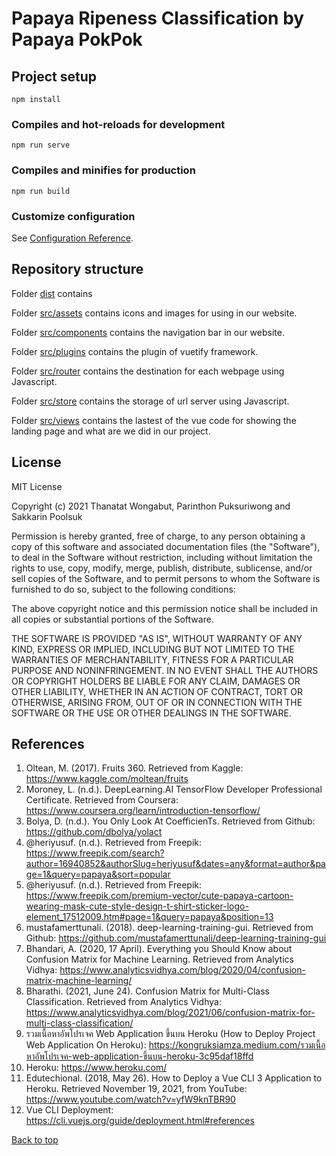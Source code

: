 # Papaya Ripeness Classification by Papaya PokPok

## Project setup
```
npm install
```

### Compiles and hot-reloads for development
```
npm run serve
```

### Compiles and minifies for production
```
npm run build
```

### Customize configuration
See [Configuration Reference](https://cli.vuejs.org/config/).

## Repository structure

Folder [dist](dist) contains

Folder [src/assets](src/assets) contains icons and images for using in our website.

Folder [src/components](src/components) contains the navigation bar in our website.

Folder [src/plugins](src/plugins) contains the plugin of vuetify framework.

Folder [src/router](src/router) contains the destination for each webpage using Javascript.

Folder [src/store](src/store) contains the storage of url server using Javascript.

Folder [src/views](src/views) contains the lastest of the vue code for showing the landing page and what are we did in our project.

## License
MIT License

Copyright (c) 2021 Thanatat Wongabut, Parinthon Puksuriwong and Sakkarin Poolsuk

Permission is hereby granted, free of charge, to any person obtaining a copy
of this software and associated documentation files (the "Software"), to deal
in the Software without restriction, including without limitation the rights
to use, copy, modify, merge, publish, distribute, sublicense, and/or sell
copies of the Software, and to permit persons to whom the Software is
furnished to do so, subject to the following conditions:

The above copyright notice and this permission notice shall be included in all
copies or substantial portions of the Software.

THE SOFTWARE IS PROVIDED "AS IS", WITHOUT WARRANTY OF ANY KIND, EXPRESS OR
IMPLIED, INCLUDING BUT NOT LIMITED TO THE WARRANTIES OF MERCHANTABILITY,
FITNESS FOR A PARTICULAR PURPOSE AND NONINFRINGEMENT. IN NO EVENT SHALL THE
AUTHORS OR COPYRIGHT HOLDERS BE LIABLE FOR ANY CLAIM, DAMAGES OR OTHER
LIABILITY, WHETHER IN AN ACTION OF CONTRACT, TORT OR OTHERWISE, ARISING FROM,
OUT OF OR IN CONNECTION WITH THE SOFTWARE OR THE USE OR OTHER DEALINGS IN THE
SOFTWARE.

## References
1. Oltean, M. (2017). Fruits 360. Retrieved from Kaggle: https://www.kaggle.com/moltean/fruits
2. Moroney, L. (n.d.). DeepLearning.AI TensorFlow Developer Professional Certificate. Retrieved from Coursera: https://www.coursera.org/learn/introduction-tensorflow/
3. Bolya, D. (n.d.). You Only Look At CoefficienTs. Retrieved from Github: https://github.com/dbolya/yolact
4. @heriyusuf. (n.d.). Retrieved from Freepik: https://www.freepik.com/search?author=16940852&authorSlug=heriyusuf&dates=any&format=author&page=1&query=papaya&sort=popular
5. @heriyusuf. (n.d.). Retrieved from Freepik: https://www.freepik.com/premium-vector/cute-papaya-cartoon-wearing-mask-cute-style-design-t-shirt-sticker-logo-element_17512009.htm#page=1&query=papaya&position=13
6. mustafamerttunali. (2018). deep-learning-training-gui. Retrieved from Github: https://github.com/mustafamerttunali/deep-learning-training-gui
7. Bhandari, A. (2020, 17 April). Everything you Should Know about Confusion Matrix for Machine Learning. Retrieved from Analytics Vidhya: https://www.analyticsvidhya.com/blog/2020/04/confusion-matrix-machine-learning/
8. Bharathi. (2021, June 24). Confusion Matrix for Multi-Class Classification. Retrieved from Analytics Vidhya: https://www.analyticsvidhya.com/blog/2021/06/confusion-matrix-for-multi-class-classification/
9. รวมเนื้อหาอัพโปรเจค Web Application ขึ้นบน Heroku (How to Deploy Project Web Application On Heroku): https://kongruksiamza.medium.com/รวมเนื้อหาอัพโปรเจค-web-application-ขึ้นบน-heroku-3c95daf18ffd
10. Heroku: https://www.heroku.com/
11. Edutechional. (2018, May 26). How to Deploy a Vue CLI 3 Application to Heroku. Retrieved November 19, 2021, from YouTube: https://www.youtube.com/watch?v=yfW9knTBR90
12. Vue CLI Deployment:  https://cli.vuejs.org/guide/deployment.html#references

[Back to top](#thanatat-wong/csc340-papaya-ripeness)
